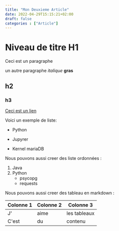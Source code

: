 ```yaml
---
title: "Mon Deuxieme Article"
date: 2022-04-29T15:15:21+02:00
draft: false
categories : ["Article"]
---
```


# Niveau de titre H1

Ceci est un paragraphe 

un autre paragraphe *italique* **gras**

## h2
### h3


[Ceci est un lien](https://linuxfr.org/)

Voici un exemple de liste:

- Python 
+ Jupyrer
* Kernel mariaDB

Nous pouvons aussi creer des liste ordonnées :

1. Java
2. Python
   - psycopg
   - requests

Nous pouvons aussi creer des tableau en markdown :


| Colonne 1 | Colonne 2 | Colonne 3    |
| --------- | --------- | ------------ |
| J'        | aime      | les tableaux |
| C'est     | du        | contenu      |


